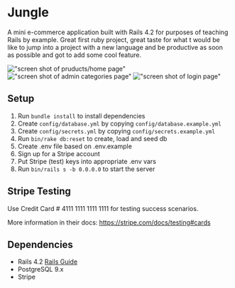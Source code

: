 # Jungle

A mini e-commerce application built with Rails 4.2 for purposes of teaching Rails by example.
Great first ruby project, great taste for what t would be like to jump into a project with a new language and be productive as soon as possible and got to add some cool feature.

!["screen shot of pruducts/home page"]("https://github.com/tipantiza/jungle/blob/master/docs/product:home-page.png?raw=true")
!["screen shot of admin categories page"]("https://github.com/tipantiza/jungle/blob/master/docs/admin-catergories.png?raw=true")
!["screen shot of login page"]("https://github.com/tipantiza/jungle/blob/master/docs/login-page.png?raw=true")



## Setup

1. Run `bundle install` to install dependencies
2. Create `config/database.yml` by copying `config/database.example.yml`
3. Create `config/secrets.yml` by copying `config/secrets.example.yml`
4. Run `bin/rake db:reset` to create, load and seed db
5. Create .env file based on .env.example
6. Sign up for a Stripe account
7. Put Stripe (test) keys into appropriate .env vars
8. Run `bin/rails s -b 0.0.0.0` to start the server

## Stripe Testing

Use Credit Card # 4111 1111 1111 1111 for testing success scenarios.

More information in their docs: <https://stripe.com/docs/testing#cards>

## Dependencies

* Rails 4.2 [Rails Guide](http://guides.rubyonrails.org/v4.2/)
* PostgreSQL 9.x
* Stripe
